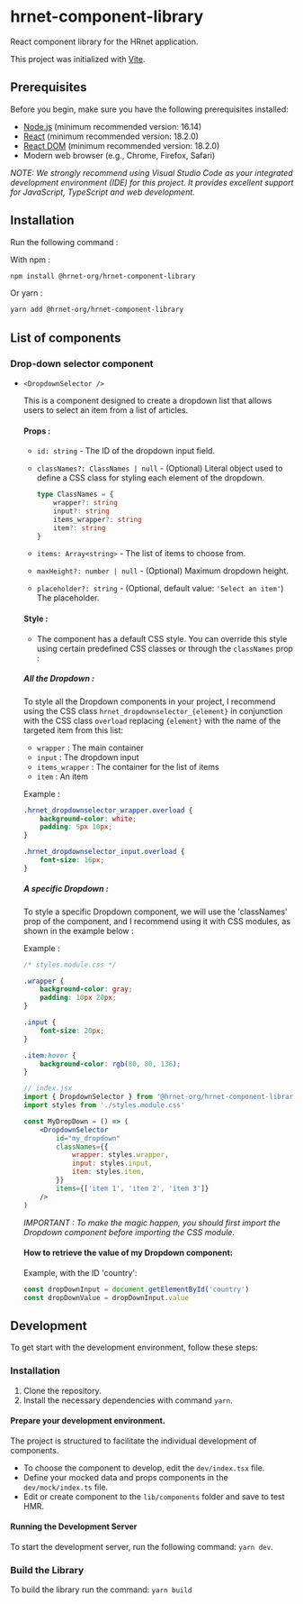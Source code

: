 # hrnet-component-library

React component library for the HRnet application.

This project was initialized with [Vite](https://vitejs.dev/).

## Prerequisites

Before you begin, make sure you have the following prerequisites installed:

-   [Node.js](https://nodejs.org/) (minimum recommended version: 16.14)
-   [React](https://reactjs.org/) (minimum recommended version: 18.2.0)
-   [React DOM](https://reactjs.org/docs/react-dom.html) (minimum recommended version: 18.2.0)
-   Modern web browser (e.g., Chrome, Firefox, Safari)

_NOTE: We strongly recommend using Visual Studio Code as your integrated development environment (IDE) for this project. It provides excellent support for JavaScript, TypeScript and web development._

## Installation

Run the following command :

With npm :

```bash
npm install @hrnet-org/hrnet-component-library
```

Or yarn :

```bash
yarn add @hrnet-org/hrnet-component-library
```

## List of components

### Drop-down selector component

-   `<DropdownSelector />`

    This is a component designed to create a dropdown list that allows users to select an item from a list of articles.

    #### Props :

    -   `id: string` - The ID of the dropdown input field.

    -   `classNames?: ClassNames | null` - (Optional) Literal object used to define a CSS class for styling each element of the dropdown.
        ```ts
        type ClassNames = {
            wrapper?: string
            input?: string
            items_wrapper?: string
            item?: string
        }
        ```
    -   `items: Array<string>` - The list of items to choose from.

    -   `maxHeight?: number | null` - (Optional) Maximum dropdown height.

    -   `placeholder?: string` - (Optional, default value: `'Select an item'`) The placeholder.

    #### Style :

    -   The component has a default CSS style. You can override this style using certain predefined CSS classes or through the `classNames` prop :

    ##### All the Dropdown :

    To style all the Dropdown components in your project, I recommend using the CSS class `hrnet_dropdownselector_{element}` in conjunction with the CSS class `overload` replacing `{element}` with the name of the targeted item from this list:

    -   `wrapper` : The main container
    -   `input` : The dropdown input
    -   `items_wrapper` : The container for the list of items
    -   `item` : An item

    Example :

    ```css
    .hrnet_dropdownselector_wrapper.overload {
        background-color: white;
        padding: 5px 10px;
    }

    .hrnet_dropdownselector_input.overload {
        font-size: 16px;
    }
    ```

    ##### A specific Dropdown :

    To style a specific Dropdown component, we will use the 'classNames' prop of the component, and I recommend using it with CSS modules, as shown in the example below :

    Example :

    ```css
    /* styles.module.css */

    .wrapper {
        background-color: gray;
        padding: 10px 20px;
    }

    .input {
        font-size: 20px;
    }

    .item:hover {
        background-color: rgb(80, 80, 136);
    }
    ```

    ```jsx
    // index.jsx
    import { DropdownSelector } from '@hrnet-org/hrnet-component-library'
    import styles from './styles.module.css'

    const MyDropDown = () => (
        <DropdownSelector
            id="my_dropdown"
            classNames={{
                wrapper: styles.wrapper,
                input: styles.input,
                item: styles.item,
            }}
            items={['item 1', 'item 2', 'item 3']}
        />
    )
    ```

    _IMPORTANT : To make the magic happen, you should first import the Dropdown component before importing the CSS module._

    #### How to retrieve the value of my Dropdown component:

    Example, with the ID 'country':

    ```js
    const dropDownInput = document.getElementById('country')
    const dropDownValue = dropDownInput.value
    ```

## Development

To get start with the development environment, follow these steps:

### Installation

1. Clone the repository.
2. Install the necessary dependencies with command `yarn`.

#### Prepare your development environment.

The project is structured to facilitate the individual development of components.

-   To choose the component to develop, edit the `dev/index.tsx` file.
-   Define your mocked data and props components in the `dev/mock/index.ts` file.
-   Edit or create component to the `lib/components` folder and save to test HMR.

#### Running the Development Server

To start the development server, run the following command: `yarn dev`.

### Build the Library

To build the library run the command: `yarn build`
